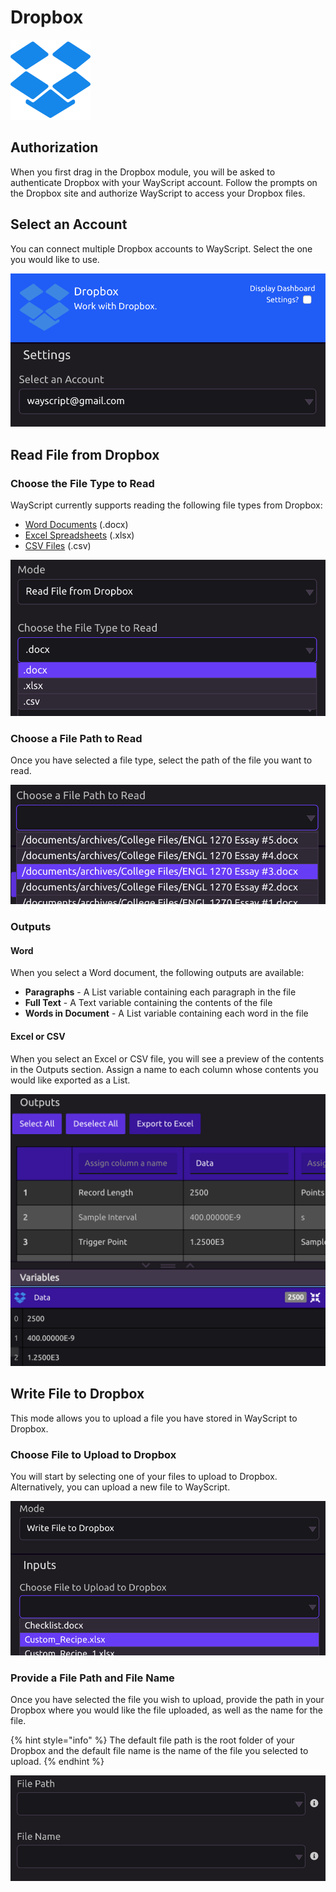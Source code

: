 # Dropbox

![Work with Dropbox.](../../.gitbook/assets/dropbox.png)

## Authorization

When you first drag in the Dropbox module, you will be asked to authenticate Dropbox with your WayScript account. Follow the prompts on the Dropbox site and authorize WayScript to access your Dropbox files.

## Select an Account

You can connect multiple Dropbox accounts to WayScript. Select the one you would like to use.

![Select the Dropbox account you want to use.](../../.gitbook/assets/select_an_account_dropbox.png)

## Read File from Dropbox

### Choose the File Type to Read

WayScript currently supports reading the following file types from Dropbox:

* [Word Documents](word.md) \(.docx\)
* [Excel Spreadsheets](excel.md) \(.xlsx\)
* [CSV Files](csv.md) \(.csv\)

![Choose the File Type to Read](../../.gitbook/assets/choose_file_type.png)

### Choose a File Path to Read

Once you have selected a file type, select the path of the file you want to read.

![Choose a File Path to Read](../../.gitbook/assets/choose_a_file_path.png)

### Outputs

#### Word

When you select a Word document, the following outputs are available:

* **Paragraphs** - A List variable containing each paragraph in the file
* **Full Text** - A Text variable containing the contents of the file
* **Words in Document** - A List variable containing each word in the file

#### Excel or CSV

When you select an Excel or CSV file, you will see a preview of the contents in the Outputs section. Assign a name to each column whose contents you would like exported as a List.

![Labeling the second column &quot;Data&quot; creates a List output called &quot;Data&quot; with the contents of that column.](../../.gitbook/assets/screen-shot-2019-07-17-at-9.09.19-am.png)

## Write File to Dropbox

This mode allows you to upload a file you have stored in WayScript to Dropbox.

### Choose File to Upload to Dropbox

You will start by selecting one of your files to upload to Dropbox. Alternatively, you can upload a new file to WayScript.

![Select a file to upload to Dropbox](../../.gitbook/assets/choose_file_to_upload.png)

### Provide a File Path and File Name

Once you have selected the file you wish to upload, provide the path in your Dropbox where you would like the file uploaded, as well as the name for the file.

{% hint style="info" %}
The default file path is the root folder of your Dropbox and the default file name is the  name of the file you selected to upload.
{% endhint %}

![Optionally provide a Dropbox file path and name](../../.gitbook/assets/screen-shot-2019-07-17-at-9.14.50-am.png)

 

